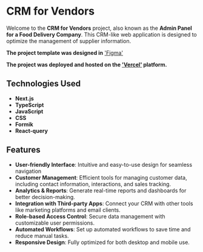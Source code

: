 # CRM for Vendors

Welcome to the **CRM for Vendors** project, also known as the **Admin Panel for a Food Delivery Company**.
This CRM-like web application is designed to optimize the management of supplier information.

**The project template was designed in** ['Figma'](https://www.figma.com/design/dPmdjAc0qKNMCKwWiC33QZ/CRM?node-id=15-5860&node-type=frame&t=wgWTL1NoHSCGWEg9-0)

**The project was deployed and hosted on the ['Vercel'](https://crm-vert.vercel.app/dashboard) platform.**

## Technologies Used

- **Next.js**
- **TypeScript**
- **JavaScript**
- **CSS**
- **Formik**
- **React-query**

## Features

- **User-friendly Interface**: Intuitive and easy-to-use design for seamless navigation
- **Customer Management**: Efficient tools for managing customer data, including contact information, interactions, and sales tracking.
- **Analytics & Reports**: Generate real-time reports and dashboards for better decision-making.
- **Integration with Third-party Apps**: Connect your CRM with other tools like marketing platforms and email clients.
- **Role-based Access Control**: Secure data management with customizable user permissions.
- **Automated Workflows**: Set up automated workflows to save time and reduce manual tasks.
- **Responsive Design**: Fully optimized for both desktop and mobile use.
